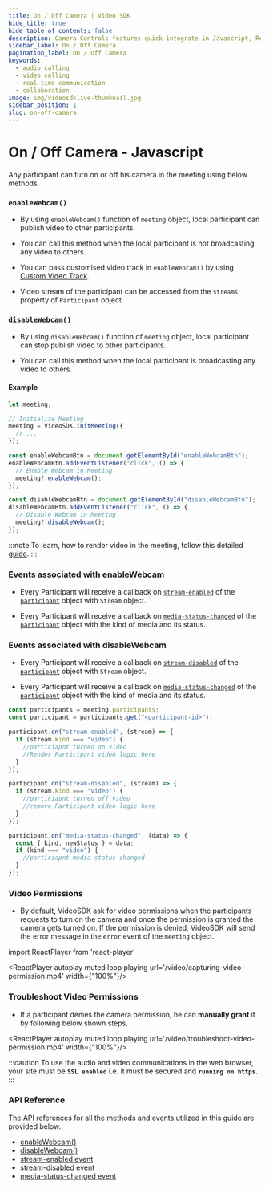 ```yaml
---
title: On / Off Camera | Video SDK
hide_title: true
hide_table_of_contents: false
description: Camera Controls features quick integrate in Javascript, React JS, Android, IOS, React Native, Flutter with Video SDK to add live video & audio conferencing to your applications.
sidebar_label: On / Off Camera
pagination_label: On / Off Camera
keywords:
  - audio calling
  - video calling
  - real-time communication
  - collaboration
image: img/videosdklive-thumbnail.jpg
sidebar_position: 1
slug: on-off-camera
---
```


# On / Off Camera - Javascript

Any participant can turn on or off his camera in the meeting using below methods.

### `enableWebcam()`

- By using `enableWebcam()` function of `meeting` object, local participant can publish video to other participants.

- You can call this method when the local participant is not broadcasting any video to others.

- You can pass customised video track in `enableWebcam()` by using [Custom Video Track](/javascript/guide/video-and-audio-calling-api-sdk/render-media/optimize-video-track).

- Video stream of the participant can be accessed from the `streams` property of `Participant` object.

### `disableWebcam()`

- By using `disableWebcam()` function of `meeting` object, local participant can stop publish video to other participants.

- You can call this method when the local participant is broadcasting any video to others.

#### Example

```js
let meeting;

// Initialize Meeting
meeting = VideoSDK.initMeeting({
  // ...
});

const enableWebcamBtn = document.getElementById("enableWebcamBtn");
enableWebcamBtn.addEventListener("click", () => {
  // Enable Webcam in Meeting
  meeting?.enableWebcam();
});

const disableWebcamBtn = document.getElementById("disableWebcamBtn");
disableWebcamBtn.addEventListener("click", () => {
  // Disable Webcam in Meeting
  meeting?.disableWebcam();
});
```

:::note
To learn, how to render video in the meeting, follow this detailed [guide](/javascript/guide/video-and-audio-calling-api-sdk/render-media/display-audio-video#2-rendering-video).
:::

### Events associated with enableWebcam

- Every Participant will receive a callback on [`stream-enabled`](/javascript/api/sdk-reference/participant-class/events#stream-enabled) of the [`participant`](/javascript/api/sdk-reference/participant-class/introduction) object with `Stream` object.

- Every Participant will receive a callback on [`media-status-changed`](/javascript/api/sdk-reference/participant-class/events#media-status-changed) of the [`participant`](/javascript/api/sdk-reference/participant-class/introduction) object with the kind of media and its status.

### Events associated with disableWebcam

- Every Participant will receive a callback on [`stream-disabled`](/react/api/sdk-reference/use-participant/events#onstreamdisabled) of the [`participant`](/javascript/api/sdk-reference/participant-class/introduction) object with `Stream` object.

- Every Participant will receive a callback on [`media-status-changed`](/javascript/api/sdk-reference/participant-class/events#media-status-changed) of the [`participant`](/javascript/api/sdk-reference/participant-class/introduction) object with the kind of media and its status.

```js
const participants = meeting.participants;
const participant = participants.get("<participant-id>");

participant.on("stream-enabled", (stream) => {
  if (stream.kind === "video") {
    //particiapnt turned on video
    //Render Participant video logic here
  }
});

participant.on("stream-disabled", (stream) => {
  if (stream.kind === "video") {
    //particiapnt turned off video
    //remove Participant video logic here
  }
});

participant.on("media-status-changed", (data) => {
  const { kind, newStatus } = data;
  if (kind === "video") {
    //particiapnt media status changed
  }
});
```

### Video Permissions

- By default, VideoSDK ask for video permissions when the participants requests to turn on the camera and once the permission is granted the camera gets turned on. If the permission is denied, VideoSDK will send the error message in the `error` event of the `meeting` object.

import ReactPlayer from 'react-player'

<div style={{textAlign: 'center'}}>

<ReactPlayer autoplay muted loop playing url='/video/capturing-video-permission.mp4' width={"100%"}/>

</div>

### Troubleshoot Video Permissions

- If a participant denies the camera permission, he can **manually grant** it by following below shown steps.

<div style={{textAlign: 'center'}}>

<ReactPlayer autoplay muted loop playing url='/video/troubleshoot-video-permission.mp4' width={"100%"}/>

</div>

:::caution
To use the audio and video communications in the web browser, your site must be **`SSL enabled`** i.e. it must be secured and **`running on https`**.
:::

### API Reference

The API references for all the methods and events utilized in this guide are provided below.

- [enableWebcam()](/javascript/api/sdk-reference/meeting-class/methods#enablewebcam)
- [disableWebcam()](/javascript/api/sdk-reference/meeting-class/methods#disablewebcam)
- [stream-enabled event](/javascript/api/sdk-reference/participant-class/events#stream-enabled)
- [stream-disabled event](/javascript/api/sdk-reference/participant-class/events#stream-disabled)
- [media-status-changed event](/javascript/api/sdk-reference/participant-class/events#media-status-changed)
